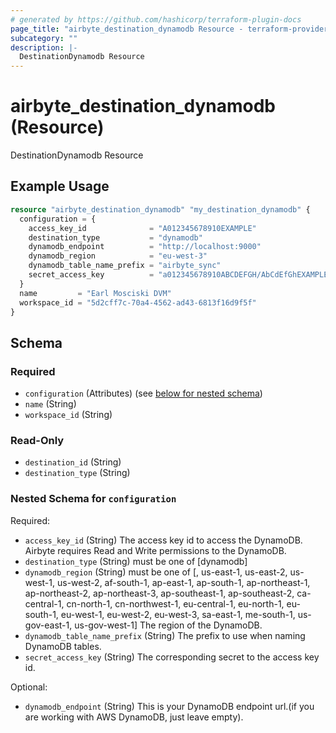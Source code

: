 ```yaml
---
# generated by https://github.com/hashicorp/terraform-plugin-docs
page_title: "airbyte_destination_dynamodb Resource - terraform-provider-airbyte"
subcategory: ""
description: |-
  DestinationDynamodb Resource
---
```


# airbyte_destination_dynamodb (Resource)

DestinationDynamodb Resource

## Example Usage

```terraform
resource "airbyte_destination_dynamodb" "my_destination_dynamodb" {
  configuration = {
    access_key_id              = "A012345678910EXAMPLE"
    destination_type           = "dynamodb"
    dynamodb_endpoint          = "http://localhost:9000"
    dynamodb_region            = "eu-west-3"
    dynamodb_table_name_prefix = "airbyte_sync"
    secret_access_key          = "a012345678910ABCDEFGH/AbCdEfGhEXAMPLEKEY"
  }
  name         = "Earl Mosciski DVM"
  workspace_id = "5d2cff7c-70a4-4562-ad43-6813f16d9f5f"
}
```

<!-- schema generated by tfplugindocs -->
## Schema

### Required

- `configuration` (Attributes) (see [below for nested schema](#nestedatt--configuration))
- `name` (String)
- `workspace_id` (String)

### Read-Only

- `destination_id` (String)
- `destination_type` (String)

<a id="nestedatt--configuration"></a>
### Nested Schema for `configuration`

Required:

- `access_key_id` (String) The access key id to access the DynamoDB. Airbyte requires Read and Write permissions to the DynamoDB.
- `destination_type` (String) must be one of [dynamodb]
- `dynamodb_region` (String) must be one of [, us-east-1, us-east-2, us-west-1, us-west-2, af-south-1, ap-east-1, ap-south-1, ap-northeast-1, ap-northeast-2, ap-northeast-3, ap-southeast-1, ap-southeast-2, ca-central-1, cn-north-1, cn-northwest-1, eu-central-1, eu-north-1, eu-south-1, eu-west-1, eu-west-2, eu-west-3, sa-east-1, me-south-1, us-gov-east-1, us-gov-west-1]
The region of the DynamoDB.
- `dynamodb_table_name_prefix` (String) The prefix to use when naming DynamoDB tables.
- `secret_access_key` (String) The corresponding secret to the access key id.

Optional:

- `dynamodb_endpoint` (String) This is your DynamoDB endpoint url.(if you are working with AWS DynamoDB, just leave empty).


